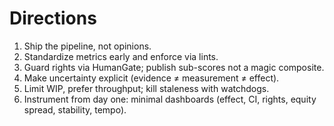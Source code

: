# Directions
1) Ship the pipeline, not opinions.
2) Standardize metrics early and enforce via lints.
3) Guard rights via HumanGate; publish sub-scores not a magic composite.
4) Make uncertainty explicit (evidence ≠ measurement ≠ effect).
5) Limit WIP, prefer throughput; kill staleness with watchdogs.
6) Instrument from day one: minimal dashboards (effect, CI, rights, equity spread, stability, tempo).

